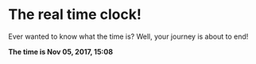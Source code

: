 # The real time clock!

Ever wanted to know what the time is? Well, your journey is about to end!

**The time is Nov 05, 2017, 15:08**